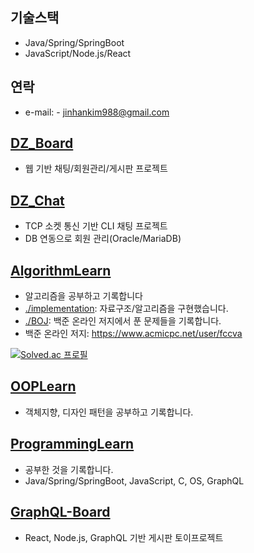 
## 기술스택
- Java/Spring/SpringBoot
- JavaScript/Node.js/React

## 연락
- e-mail: - jinhankim988@gmail.com

## [DZ_Board](https://github.com/jhkim988/DZBoard)
- 웹 기반 채팅/회원관리/게시판 프로젝트

## [DZ_Chat](https://github.com/jhkim988/DZ_Chat)
- TCP 소켓 통신 기반 CLI 채팅 프로젝트
- DB 연동으로 회원 관리(Oracle/MariaDB)

## [AlgorithmLearn](https://github.com/jhkim988/AlgorithmLearn)
- 알고리즘을 공부하고 기록합니다
- [./implementation](https://github.com/jhkim988/AlgorithmLearn/tree/main/Implementation): 자료구조/알고리즘을 구현했습니다.
- [./BOJ](https://github.com/jhkim988/AlgorithmLearn/tree/main/Baekjoon): 백준 온라인 저지에서 푼 문제들을 기록합니다.
- 백준 온라인 저지: https://www.acmicpc.net/user/fccva

[![Solved.ac
프로필](http://mazassumnida.wtf/api/v2/generate_badge?boj=fccva)](https://solved.ac/fccva)

## [OOPLearn](https://github.com/jhkim988/OOPLearn)
- 객체지향, 디자인 패턴을 공부하고 기록합니다.

## [ProgrammingLearn](https://github.com/jhkim988/ProgrammingLearn)
- 공부한 것을 기록합니다.
- Java/Spring/SpringBoot, JavaScript, C, OS, GraphQL

## [GraphQL-Board](https://github.com/jhkim988/Graphql-Board)
- React, Node.js, GraphQL 기반 게시판 토이프로젝트

<!--
**jhkim988/jhkim988** is a ✨ _special_ ✨ repository because its `README.md` (this file) appears on your GitHub profile.

Here are some ideas to get you started:

- 🔭 I’m currently working on ...
- 🌱 I’m currently learning ...
- 👯 I’m looking to collaborate on ...
- 🤔 I’m looking for help with ...
- 💬 Ask me about ...
- 📫 How to reach me: ...
- 😄 Pronouns: ...
- ⚡ Fun fact: ...
-->
